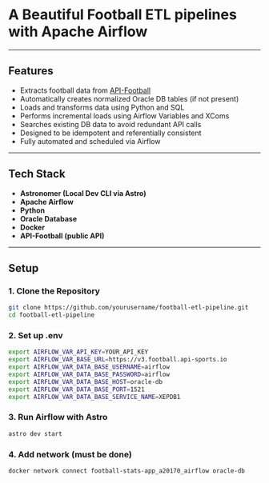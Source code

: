 # A Beautiful Football ETL pipelines with Apache Airflow

---

## Features

- Extracts football data from [API-Football](https://www.api-football.com/)
- Automatically creates normalized Oracle DB tables (if not present)
- Loads and transforms data using Python and SQL
- Performs incremental loads using Airflow Variables and XComs
- Searches existing DB data to avoid redundant API calls
- Designed to be idempotent and referentially consistent
- Fully automated and scheduled via Airflow

---

## Tech Stack

- **Astronomer (Local Dev CLI via Astro)**
- **Apache Airflow**
- **Python**
- **Oracle Database**
- **Docker** 
- **API-Football (public API)**

---

## Setup

### 1. Clone the Repository

```bash
git clone https://github.com/yourusername/football-etl-pipeline.git
cd football-etl-pipeline
```

### 2. Set up .env
 
```bash
export AIRFLOW_VAR_API_KEY=YOUR_API_KEY
export AIRFLOW_VAR_BASE_URL=https://v3.football.api-sports.io
export AIRFLOW_VAR_DATA_BASE_USERNAME=airflow
export AIRFLOW_VAR_DATA_BASE_PASSWORD=airflow
export AIRFLOW_VAR_DATA_BASE_HOST=oracle-db
export AIRFLOW_VAR_DATA_BASE_PORT=1521 
export AIRFLOW_VAR_DATA_BASE_SERVICE_NAME=XEPDB1
```

### 3. Run Airflow with Astro
```bash
astro dev start
```

### 4. Add network (must be done)
```bash
docker network connect football-stats-app_a20170_airflow oracle-db
```
   
